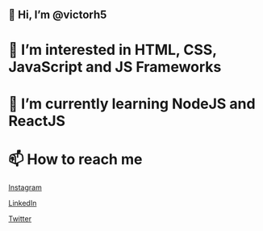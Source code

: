 ## 👋 Hi, I’m @victorh5
# 👀 I’m interested in HTML, CSS, JavaScript and JS Frameworks
# 🌱 I’m currently learning NodeJS and ReactJS
# 📫 How to reach me 

[Instagram](https://www.instagram.com.br/victorh5900/)

[LinkedIn](https://linkedin.com/in/victorh5)

[Twitter](https://twitter.com/victorh5900)

<!---
victorh5/victorh5 is a ✨ special ✨ repository because its `README.md` (this file) appears on your GitHub profile.
You can click the Preview link to take a look at your changes.
--->
